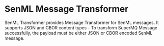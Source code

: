 # SenML Message Transformer

SenML Transformer provides Message Transformer for SenML messages.
It supports JSON and CBOR content types - To transform SuperMQ Message successfully, the payload must be either JSON or CBOR encoded SenML message.
